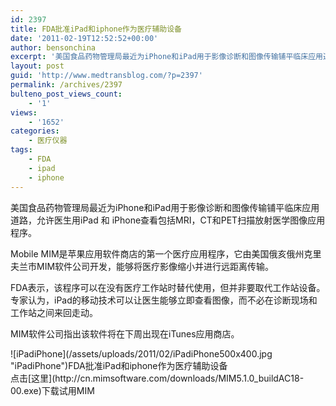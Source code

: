 ```yaml
---
id: 2397
title: FDA批准iPad和iphone作为医疗辅助设备
date: '2011-02-19T12:52:52+00:00'
author: bensonchina
excerpt: '美国食品药物管理局最近为iPhone和iPad用于影像诊断和图像传输铺平临床应用道路，允许医生用iPad 和 iPhone查看包括MRI，CT和PET扫描放射医学图像应用程序。'
layout: post
guid: 'http://www.medtransblog.com/?p=2397'
permalink: /archives/2397
bulteno_post_views_count:
    - '1'
views:
    - '1652'
categories:
    - 医疗仪器
tags:
    - FDA
    - ipad
    - iphone
---
```


美国食品药物管理局最近为iPhone和iPad用于影像诊断和图像传输铺平临床应用道路，允许医生用iPad 和 iPhone查看包括MRI，CT和PET扫描放射医学图像应用程序。

Mobile MIM是苹果应用软件商店的第一个医疗应用程序，它由美国俄亥俄州克里夫兰市MIM软件公司开发，能够将医疗影像缩小并进行远距离传输。

FDA表示，该程序可以在没有医疗工作站时替代使用，但并非要取代工作站设备。专家认为，iPad的移动技术可以让医生能够立即查看图像，而不必在诊断现场和工作站之间来回走动。

MIM软件公司指出该软件将在下周出现在iTunes应用商店。

<div class="wp-caption aligncenter" id="attachment_2398" style="width: 510px">![iPadiPhone](/assets/uploads/2011/02/iPadiPhone500x400.jpg "iPadiPhone")FDA批准iPad和iphone作为医疗辅助设备

</div>点击[这里](http://cn.mimsoftware.com/downloads/MIM5.1.0_buildAC18-00.exe)下载试用MIM